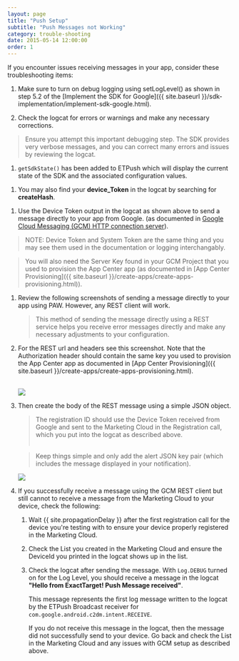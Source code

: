 ```yaml
---
layout: page
title: "Push Setup"
subtitle: "Push Messages not Working"
category: trouble-shooting
date: 2015-05-14 12:00:00
order: 1
---
```

If you encounter issues receiving messages in your app, consider these troubleshooting items:

1. Make sure to turn on debug logging using setLogLevel() as shown in step 5.2 of the [Implement the SDK for Google]({{ site.baseurl }}/sdk-implementation/implement-sdk-google.html).

1. Check the logcat for errors or warnings and make any necessary corrections.
 > Ensure you attempt this important debugging step. The SDK provides very verbose messages, and you can correct many errors and issues by reviewing the logcat.

1. `getSdkState()` has been added to ETPush which will display the current state of the SDK and the associated configuration values.
<script src="https://gist.github.com/sfmc-mobilepushsdk/968a564ffde3e80ba15f.js"></script>

1.  You may also find your **device_Token** in the logcat by searching for **createHash**.
<script src="https://gist.github.com/sfmc-mobilepushsdk/429809ab848791867379.js"></script>

1.  Use the Device Token output in the logcat as shown above to send a message directly to your app from Google. (as documented in <a href="https://developer.android.com/google/gcm/http.html" target="_blank">Google Cloud Messaging (GCM) HTTP connection server</a>).
 > NOTE: Device Token and System Token are the same thing and you may see them used in the documentation or logging interchangably.
 
 > You will also need the Server Key found in your GCM Project that you used to provision the App Center app (as documented in [App Center Provisioning]({{ site.baseurl }}/create-apps/create-apps-provisioning.html)).

1.  Review the following screenshots of sending a message directly to your app using PAW. However, any REST client will work.

    >This method of sending the message directly using a REST service helps you receive error messages directly and make any necessary adjustments to your configuration.

1.  For the REST url and headers see this screenshot. Note that the Authorization header should contain the same key you used to provision the App Center app as documented in [App Center Provisioning]({{ site.baseurl }}/create-apps/create-apps-provisioning.html).<br/><br/>

    <img class="img-responsive" src="{{ site.baseurl }}/assets/GCM-rest-url-and-headers.png" />
1.  Then create the body of the REST message using a simple JSON object.  

    > The registration ID should use the Device Token received from Google and sent to the Marketing Cloud in the Registration call, which you put into the logcat as described above.<br/><br/>

    > Keep things simple and only add the alert JSON key pair (which includes the message displayed in your notification).

    <img class="img-responsive" src="{{ site.baseurl }}/assets/GCM-rest-body.png" />
1.  If you successfully receive a message using the GCM REST client but still cannot to receive a message from the Marketing Cloud to your device, check the following:
    
    1.  Wait {{ site.propagationDelay }} after the first registration call for the device you're testing with to ensure your device properly registered in the Marketing Cloud.

    1.  Check the List you created in the Marketing Cloud and ensure the DeviceId you printed in the logcat shows up in the list.

    1.  Check the logcat after sending the message. With `Log.DEBUG` turned on for the Log Level, you should receive a message in the logcat <b>"Hello from ExactTarget! Push Message received"</b>.

        This message represents the first log message written to the logcat by the ETPush Broadcast receiver for `com.google.android.c2dm.intent.RECEIVE`.

        If you do not receive this message in the logcat, then the message did not successfully send to your device. Go back and check the List in the Marketing Cloud and any issues with GCM setup as described above. 